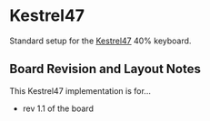 # Kestrel47

Standard setup for the [Kestrel47](https://github.com/calvin-mcd/Kestrel47/) 40% keyboard.

## Board Revision and Layout Notes

This Kestrel47 implementation is for...

- rev 1.1 of the board
